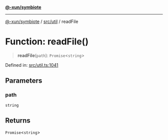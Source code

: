 [**@-xun/symbiote**](../../../README.md)

***

[@-xun/symbiote](../../../README.md) / [src/util](../README.md) / readFile

# Function: readFile()

> **readFile**(`path`): `Promise`\<`string`\>

Defined in: [src/util.ts:1041](https://github.com/Xunnamius/symbiote/blob/48c46d37ea3b78fc8beb9f4e201920c2bff28719/src/util.ts#L1041)

## Parameters

### path

`string`

## Returns

`Promise`\<`string`\>
